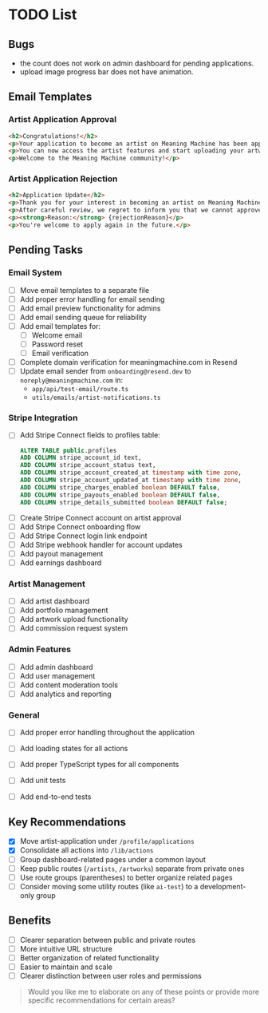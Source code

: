 # TODO List

## Bugs

- the count does not work on admin dashboard for pending applications.
- upload image progress bar does not have animation.


## Email Templates

### Artist Application Approval
```html
<h2>Congratulations!</h2>
<p>Your application to become an artist on Meaning Machine has been approved.</p>
<p>You can now access the artist features and start uploading your artwork.</p>
<p>Welcome to the Meaning Machine community!</p>
```

### Artist Application Rejection
```html
<h2>Application Update</h2>
<p>Thank you for your interest in becoming an artist on Meaning Machine.</p>
<p>After careful review, we regret to inform you that we cannot approve your application at this time.</p>
<p><strong>Reason:</strong> {rejectionReason}</p>
<p>You're welcome to apply again in the future.</p>
```

## Pending Tasks

### Email System
- [ ] Move email templates to a separate file
- [ ] Add proper error handling for email sending
- [ ] Add email preview functionality for admins
- [ ] Add email sending queue for reliability
- [ ] Add email templates for:
  - [ ] Welcome email
  - [ ] Password reset
  - [ ] Email verification
- [ ] Complete domain verification for meaningmachine.com in Resend
- [ ] Update email sender from `onboarding@resend.dev` to `noreply@meaningmachine.com` in:
  - `app/api/test-email/route.ts`
  - `utils/emails/artist-notifications.ts`

### Stripe Integration
- [ ] Add Stripe Connect fields to profiles table:
  ```sql
  ALTER TABLE public.profiles
  ADD COLUMN stripe_account_id text,
  ADD COLUMN stripe_account_status text,
  ADD COLUMN stripe_account_created_at timestamp with time zone,
  ADD COLUMN stripe_account_updated_at timestamp with time zone,
  ADD COLUMN stripe_charges_enabled boolean DEFAULT false,
  ADD COLUMN stripe_payouts_enabled boolean DEFAULT false,
  ADD COLUMN stripe_details_submitted boolean DEFAULT false;
  ```
- [ ] Create Stripe Connect account on artist approval
- [ ] Add Stripe Connect onboarding flow
- [ ] Add Stripe Connect login link endpoint
- [ ] Add Stripe webhook handler for account updates
- [ ] Add payout management
- [ ] Add earnings dashboard

### Artist Management
- [ ] Add artist dashboard
- [ ] Add portfolio management
- [ ] Add artwork upload functionality
- [ ] Add commission request system

### Admin Features
- [ ] Add admin dashboard
- [ ] Add user management
- [ ] Add content moderation tools
- [ ] Add analytics and reporting

### General
- [ ] Add proper error handling throughout the application
- [ ] Add loading states for all actions
- [ ] Add proper TypeScript types for all components
- [ ] Add unit tests
- [ ] Add end-to-end tests 


## Key Recommendations

- [x] Move artist-application under `/profile/applications`
- [x] Consolidate all actions into `/lib/actions`
- [ ] Group dashboard-related pages under a common layout
- [ ] Keep public routes (`/artists`, `/artworks`) separate from private ones
- [ ] Use route groups (parentheses) to better organize related pages
- [ ] Consider moving some utility routes (like `ai-test`) to a development-only group

## Benefits

- [ ] Clearer separation between public and private routes
- [ ] More intuitive URL structure 
- [ ] Better organization of related functionality
- [ ] Easier to maintain and scale
- [ ] Clearer distinction between user roles and permissions

> Would you like me to elaborate on any of these points or provide more specific recommendations for certain areas?